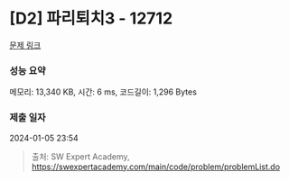 # [D2] 파리퇴치3 - 12712 

[문제 링크](https://swexpertacademy.com/main/code/problem/problemDetail.do?contestProbId=AXuARWAqDkQDFARa) 

### 성능 요약

메모리: 13,340 KB, 시간: 6 ms, 코드길이: 1,296 Bytes

### 제출 일자

2024-01-05 23:54



> 출처: SW Expert Academy, https://swexpertacademy.com/main/code/problem/problemList.do